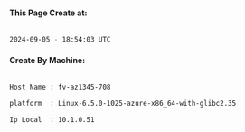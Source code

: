 
   
#### This Page Create at:

```bash

2024-09-05 - 18:54:03 UTC

```

#### Create By Machine:

```bash

Host Name : fv-az1345-708

platform  : Linux-6.5.0-1025-azure-x86_64-with-glibc2.35

Ip Local  : 10.1.0.51

```

